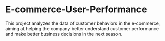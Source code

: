 # E-commerce-User-Performance
This project analyzes the data of customer behaviors in the e-commerce, aiming at helping the company better understand customer performance and make better business decisions in the next season.
